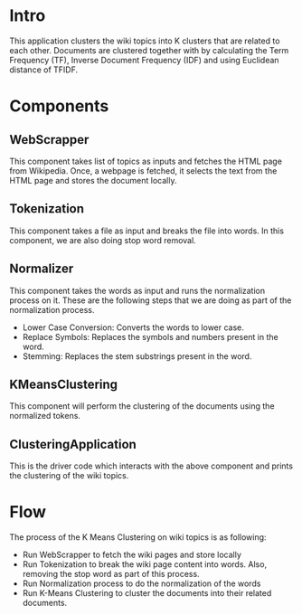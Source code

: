 # Intro
This application clusters the wiki topics into K clusters that are related to each other. Documents are clustered together with by calculating the Term Frequency (TF), Inverse Document Frequency (IDF) and using Euclidean distance of TFIDF. 

# Components

## WebScrapper
This component takes list of topics as inputs and fetches the HTML page from Wikipedia. Once, a webpage is fetched, it selects the text from the HTML page and stores the document locally.

## Tokenization
This component takes a file as input and breaks the file into words. In this component, we are also doing stop word removal. 

## Normalizer
This component takes the words as input and runs the normalization process on it. These are the following steps that we are doing as part of the normalization process.
* Lower Case Conversion: Converts the words to lower case.
* Replace Symbols: Replaces the symbols and numbers present in the word.
* Stemming: Replaces the stem substrings present in the word. 

## KMeansClustering
This component will perform the clustering of the documents using the normalized tokens. 

## ClusteringApplication
This is the driver code which interacts with the above component and prints the clustering of the wiki topics.

# Flow
The process of the K Means Clustering on wiki topics is as following:
* Run WebScrapper to fetch the wiki pages and store locally
* Run Tokenization to break the wiki page content into words. Also, removing the stop word as part of this process.
* Run Normalization process to do the normalization of the words
* Run K-Means Clustering to cluster the documents into their related documents.
